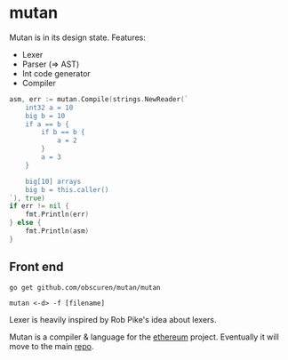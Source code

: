 mutan
=====

Mutan is in its design state. Features:

* Lexer
* Parser (=> AST)
* Int code generator
* Compiler

```go
asm, err := mutan.Compile(strings.NewReader(`
	int32 a = 10
	big b = 10
	if a == b {
		if b == b {
			a = 2
		}
		a = 3
	}

	big[10] arrays
	big b = this.caller()
`), true)
if err != nil {
	fmt.Println(err)
} else {
	fmt.Println(asm)
}
```

## Front end

`go get github.com/obscuren/mutan/mutan`

`mutan <-d> -f [filename]`

Lexer is heavily inspired by Rob Pike's idea about lexers.

Mutan is a compiler & language for the [ethereum](http://ethereum.org) project.
Eventually it will move to the main [repo](https://github.com/ethereum).
